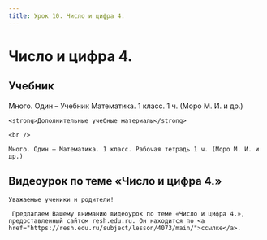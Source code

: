 ```yaml
---
title: Урок 10. Число и цифра 4.
---
```


# Число и цифра 4.

## Учебник

Много. Один – Учебник Математика. 1 класс. 1 ч. (Моро М. И. и др.)

<p>
	<strong>Дополнительные учебные материалы</strong> 
</p>
<p>
	<br /> 
</p>
<p>
	Много. Один – Математика. 1 класс. Рабочая тетрадь 1 ч. (Моро М. И. и др.)
</p>

## Видеоурок по теме «Число и цифра 4.»

<p>
	Уважаемые ученики и родители!  
</p>
<p>
	 Предлагаем Вашему вниманию видеоурок по теме «Число и цифра 4.», предоставленный сайтом resh.edu.ru. Он находится по <a href="https://resh.edu.ru/subject/lesson/4073/main/">ссылке</a>.
</p>